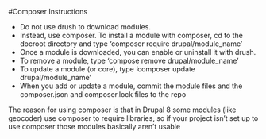 #Composer Instructions

- Do not use drush to download modules.
- Instead, use composer. To install a module with composer, cd to the docroot directory and type ‘composer require drupal/module_name’
- Once a module is downloaded, you can enable or uninstall it with drush.
- To remove a module, type ‘compose remove drupal/module_name’
- To update a module (or core), type ‘composer update drupal/module_name’
- When you add or update a module, commit the module files and the composer.json and composer.lock files to the repo


The reason for using composer is that in Drupal 8 some modules (like geocoder) use composer to require libraries, so if your project isn’t set up to use composer those modules basically aren’t usable